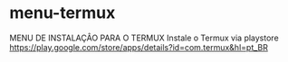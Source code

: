 # menu-termux
MENU DE INSTALAÇÂO PARA O TERMUX
Instale o Termux via playstore https://play.google.com/store/apps/details?id=com.termux&hl=pt_BR

